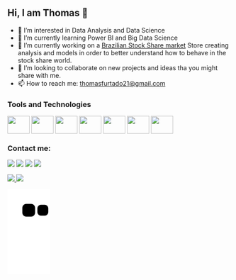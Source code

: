 ## Hi, I am Thomas 👋
- 👀 I’m interested in Data Analysis and Data Science
- 🌱 I’m currently learning Power BI and Big Data Science
- 🔭 I’m currently working on a [Brazilian Stock Share market](https://github.com/ThomasVMF/Stock_shares.git) Store creating analysis and models in order to better understand how to behave in the stock share world.
- 💞️ I’m looking to collaborate on new projects and ideas tha you might share with me.
- 📫 How to reach me: thomasfurtado21@gmail.com

<!---
ThomasVMF/ThomasVMF is a ✨ special ✨ repository because its `README.md` (this file) appears on your GitHub profile.
You can click the Preview link to take a look at your changes.
--->

### Tools and Technologies
<div>
<img align="center" height="40" width="50" src="https://cdn.jsdelivr.net/gh/devicons/devicon/icons/git/git-original.svg" width="40" height="40"/>
<img align="center" height="40" width="50" src="https://cdn.jsdelivr.net/gh/devicons/devicon/icons/python/python-original-wordmark.svg" width="40" height="40"/>
<img align="center" height="40" width="50" src="https://cdn.jsdelivr.net/gh/devicons/devicon/icons/mysql/mysql-original-wordmark.svg" width="40" height="40"/>
<img align="center" height="40" width="50" src="https://cdn.jsdelivr.net/gh/devicons/devicon/icons/linux/linux-original.svg" width="40" height="40"/>

<img align="center" height="40" width="50" src="https://cdn.jsdelivr.net/gh/devicons/devicon/icons/visualstudio/visualstudio-plain.svg" />
<img align="center" height="40" width="50" src="https://cdn.jsdelivr.net/gh/devicons/devicon/icons/docker/docker-original-wordmark.svg" />          

<img align="center" height="40" width="50" src="https://cdn.jsdelivr.net/gh/devicons/devicon/icons/jupyter/jupyter-original-wordmark.svg" />
          




</div>

### Contact me:

<div>

<a href="https://www.instagram.com/thomasvercoza/" target="_blank"><img src="https://img.shields.io/badge/-Instagram-%23E4405F?style=for-the-badge&logo=instagram&logoColor=white" target="_blank"></a>
          <a href="https://www.twitch.tv/seu-usuário-aqui" target="_blank"><img src="https://img.shields.io/badge/Twitch-9146FF?style=for-the-badge&logo=twitch&logoColor=white" target="_blank"></a>
<a href = "thomasfurtado21@gmail.com"><img src="https://img.shields.io/badge/Gmail-D14836?style=for-the-badge&logo=gmail&logoColor=white" target="_blank"></a>
<a href="https://www.linkedin.com/in/thomas-furtado" target="_blank"><img src="https://img.shields.io/badge/-LinkedIn-%230077B5?style=for-the-badge&logo=linkedin&logoColor=white" target="_blank"></a>   
</div>          
          

<div>
<a href="https://github.com/ThomasFurtado">
<img height="180em" src="https://github-readme-stats.vercel.app/api/top-langs/?username=ThomasFurtado&layout=compact&langs_count=7&theme=dracula"/>
<img height="180em" src="https://github-readme-stats.vercel.app/api?username=ThomasFurtado&show_icons=true&theme=dracula&include_all_commits=true&count_private=true"/>

![Snake animation](https://github.com/rafaballerini/rafaballerini/blob/output/github-contribution-grid-snake.svg)
</div>


          

